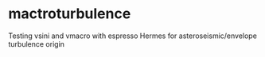 # mactroturbulence
Testing vsini and vmacro with espresso Hermes for asteroseismic/envelope turbulence origin
